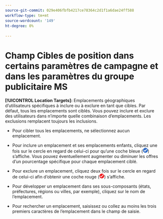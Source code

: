 ```yaml
---
source-git-commit: 029e406fbfb4217ce78364c2d1f1a6dae24ff588
workflow-type: tm+mt
source-wordcount: '149'
ht-degree: 0%

---
```

# Champ Cibles de position dans certains paramètres de campagne et dans les paramètres du groupe publicitaire MS

**[!UICONTROL Location Targets]:** Emplacements géographiques d’utilisateurs spécifiques à inclure ou à exclure en tant que cibles. Par défaut, tous les emplacements sont ciblés. Vous pouvez inclure et exclure des utilisateurs dans n’importe quelle combinaison d’emplacements. Les exclusions remplacent toujours les inclusions.

* Pour cibler tous les emplacements, ne sélectionnez aucun emplacement.

* Pour inclure un emplacement et ses emplacements enfants, cliquez une fois sur le cercle en regard de celui-ci pour qu’une coche bleue (![Inclure](/help/search-social-commerce/assets/include.png "Inclure")) s’affiche. Vous pouvez éventuellement augmenter ou diminuer les offres d’un pourcentage spécifique pour chaque emplacement ciblé.

* Pour exclure un emplacement, cliquez deux fois sur le cercle en regard de celui-ci afin d’obtenir une coche rouge (![Exclure](/help/search-social-commerce/assets/exclude.png "Exclure")) s’affiche.

* Pour développer un emplacement dans ses sous-composants (états, préfectures, régions ou villes, par exemple), cliquez sur le nom de l’emplacement.

* Pour rechercher un emplacement, saisissez ou collez au moins les trois premiers caractères de l’emplacement dans le champ de saisie.
